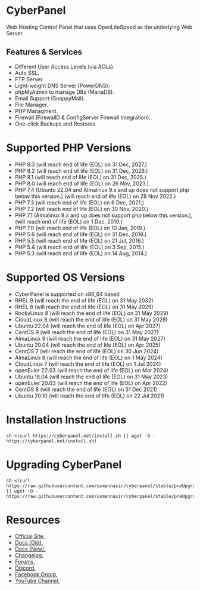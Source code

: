 # CyberPanel

Web Hosting Control Panel that uses OpenLiteSpeed as the underlying Web Server.

## Features & Services

* Different User Access Levels (via ACLs).
* Auto SSL.
* FTP Server.
* Light-weight DNS Server (PowerDNS).
* phpMyAdmin to manage DBs (MariaDB).
* Email Support (SnappyMail).
* File Manager.
* PHP Managment.
* Firewall (FirewallD & ConfigServer Firewall Integration).
* One-click Backups and Restores.

# Supported PHP Versions

* PHP 8.3 (will reach end of life (EOL) on 31 Dec, 2027.)
* PHP 8.2 (will reach end of life (EOL) on 31 Dec, 2026.)
* PHP 8.1 (will reach end of life (EOL) on 31 Dec, 2025.)
* PHP 8.0 (will reach end of life (EOL) on 26 Nov, 2023.)
* PHP 7.4 (Ubuntu 22.04 and Almalinux 9.x and up does not support php below this version.) (will reach end of life (EOL) on 28 Nov 2022.)
* PHP 7.3 (will reach end of life (EOL) on 6 Dec, 2021.)
* PHP 7.2 (will reach end of life (EOL) on 30 Nov, 2020.)
* PHP 7.1 (Almalinux 8.x and up does not support php below this version.),(will reach end of life (EOL) on 1 Dec, 2019.)
* PHP 7.0 (will reach end of life (EOL) on 10 Jan, 2019.)
* PHP 5.6 (will reach end of life (EOL) on 31 Dec, 2018.)
* PHP 5.5 (will reach end of life (EOL) on 21 Jul, 2016.)
* PHP 5.4 (will reach end of life (EOL) on 3 Sep, 2015.)
* PHP 5.3 (will reach end of life (EOL) on 14 Aug, 2014.)

# Supported OS Versions

* CyberPanel is supported on x86_64 based
* RHEL 9 (will reach the end of life (EOL) on 31 May 2032)
* RHEL 8 (will reach the end of life (EOL) on 31 May 2029)
* RockyLinux 8 (will reach the end of life (EOL) on 31 May 2029)
* CloudLinux 8 (will reach the end of life (EOL) on 31 May 2029)
* Ubuntu 22.04 (will reach the end of life (EOL) on Apr 2027)
* CentOS 9 (will reach the end of life (EOL) on 31 May 2027)
* AlmaLinux 9 (will reach the end of life (EOL) on 31 May 2027)
* Ubuntu 20.04 (will reach the end of life (EOL) on Apr 2025)
* CentOS 7 (will reach the end of life (EOL) on 30 Jun 2024)
* AlmaLinux 8 (will reach the end of life (EOL) on 1 May 2024)
* CloudLinux 7 (will reach the end of life (EOL) on 1 Jul 2024)
* openEuler 22.03 (will reach the end of life (EOL) on Mar 2024)
* Ubuntu 18.04 (will reach the end of life (EOL) on 31 May 2023)
* openEuler 20.03 (will reach the end of life (EOL) on Apr 2022)
* CentOS 8 (will reach the end of life (EOL) on 31 Dec 2021)
* Ubuntu 20.10 (will reach the end of life (EOL) on 22 Jul 2021)

# Installation Instructions

```
sh <(curl https://cyberpanel.net/install.sh || wget -O - https://cyberpanel.net/install.sh)
```

# Upgrading CyberPanel

```
sh <(curl https://raw.githubusercontent.com/usmannasir/cyberpanel/stable/preUpgrade.sh || wget -O - https://raw.githubusercontent.com/usmannasir/cyberpanel/stable/preUpgrade.sh)
```

# Resources

* [Official Site.](https://cyberpanel.net)
* [Docs (Old).](https://docs.cyberpanel.net)
* [Docs (New).](https://community.cyberpanel.net/docs)
* [Changelog.](https://community.cyberpanel.net/t/change-logs/161)
* [Forums.](https://community.cyberpanel.net)
* [Discord.](https://discord.gg/g8k8Db3)
* [Facebook Group.](https://www.facebook.com/groups/cyberpanel)
* [YouTube Channel.](https://www.youtube.com/@Cyber-Panel)

